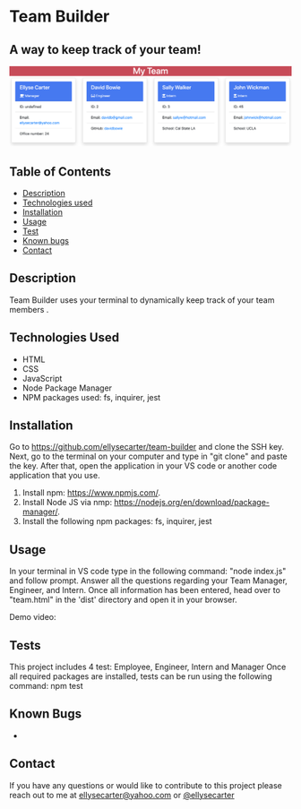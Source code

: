 # Team Builder

## A way to keep track of your team!


![screenshot](assets/images/screenshot2.png)
  

## Table of Contents 

* [Description](#description)
* [Technologies used](#technologies-used)
* [Installation](#installation)
* [Usage](#usage)
* [Test](#tests)
* [Known bugs](#known-bugs)
* [Contact](#contact)

## Description 

Team Builder uses your terminal to dynamically keep track of your team members .

## Technologies Used
* HTML
* CSS
* JavaScript
* Node Package Manager
* NPM packages used: fs, inquirer, jest

## Installation 

Go to https://github.com/ellysecarter/team-builder and clone the SSH key. Next, go to the terminal on your computer and type in "git clone" and paste the key. After that, open the application in your VS code or another code application that you use. 

1) Install npm: https://www.npmjs.com/. 
2) Install Node JS via nmp: https://nodejs.org/en/download/package-manager/. 
3) Install the following npm packages: fs, inquirer, jest

## Usage 

In your terminal in VS code type in the following command: "node index.js" and follow prompt. Answer all the questions regarding your Team Manager, Engineer, and Intern. Once all information has been entered, head over to "team.html" in the 'dist' directory and open it in your browser.

Demo video: 


## Tests 

This project includes 4 test: Employee, Engineer, Intern and Manager
Once all required packages are installed, tests can be run using the following command: npm test

## Known Bugs
* 

## Contact 

If you have any questions or would like to contribute to this project please reach out to me at ellysecarter@yahoo.com or [@ellysecarter](https://github.com/ellysecarter)



